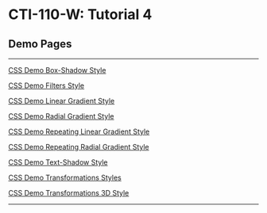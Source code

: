 # CTI-110-W: Tutorial 4 

## Demo Pages
---
[CSS Demo Box-Shadow Style](https://acc-it-dept.github.io/CTI-110-W-T4-Demo/demo_box_shadows.html)
> 

[CSS Demo Filters Style](demo_filters.html)
>

[CSS Demo Linear Gradient Style](demo_linear_gradients.html)
> 

[CSS Demo Radial Gradient Style](demo_radial_gradients.html)
> 

[CSS Demo Repeating Linear Gradient Style](demo_repeat_linear_gradients.html)
> 

[CSS Demo Repeating Radial Gradient Style](demo_repeat_radial_gradients.html)
> 

[CSS Demo Text-Shadow Style](demo_text_shadows.html)
> 

[CSS Demo Transformations Styles](demo_transformations.html)
> 

[CSS Demo Transformations 3D Style](demo_transformations3d.html)
> 

---
